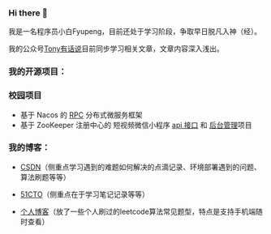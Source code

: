 ### Hi there 👋

我是一名程序员小白Fyupeng，目前还处于学习阶段，争取早日脱凡入神（经）。

我的公众号[Tony有话说](https://yupeng-tuchuang.oss-cn-shenzhen.aliyuncs.com/image-20220619165119970.png)目前同步学习相关文章，文章内容深入浅出。

### 我的开源项目：
### 校园项目
- 基于 Nacos 的 [RPC](https://github.com/Fyupeng/rpc-netty-framework) 分布式微服务框架
- 基于 ZooKeeper 注册中心的 短视频微信小程序 [api 接口](https://github.com/Fyupeng/tony-videos-dev) 和 [后台管理]()项目


### 我的博客：

- [CSDN](https://blog.csdn.net/F15217283411)（侧重点学习遇到的难题如何解决的点滴记录、环境部署遇到的问题、算法刷题等等）

- [51CTO](https://blog.51cto.com/fyphome)（侧重点在于学习笔记记录等等）

- [个人博客](http://120.76.217.185:8080/classfication)（放了一些个人刷过的leetcode算法常见题型，特点是支持手机端随时查看）

